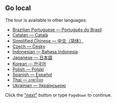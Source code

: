 ## Go local

The tour is available in other languages:

- [Brazilian Portuguese — Português do Brasil](https://go-tour-br.appspot.com/)
- [Catalan — Català](https://go-tour-ca.appspot.com/)
- [Simplified Chinese — 中文（简体）](https://tour.go-zh.org/)
- [Czech — Česky](https://go-tour-cz.appspot.com/)
- [Indonesian — Bahasa Indonesia](https://go-tour-id2.appspot.com/)
- [Japanese — 日本語](https://go-tour-jp.appspot.com/)
- [Korean — 한국어](https://go-tour-ko.appspot.com/)
- [Polish — Polski](https://go-tour-pl1.appspot.com/)
- [Spanish — Español](https://go-tour-lat.appspot.com/)
- [Thai — ภาษาไทย](https://go-tour-th.appspot.com/)
- [Ukrainian — Українською](https://go-tour-ua-translation.lm.r.appspot.com/)

Click the ["next"](javascript:highlightAndClick%28".next-page"%29) button or type `PageDown` to continue.